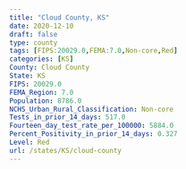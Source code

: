 ```yaml
---
title: "Cloud County, KS"
date: 2020-12-10
draft: false
type: county
tags: [FIPS:20029.0,FEMA:7.0,Non-core,Red]
categories: [KS]
County: Cloud County
State: KS
FIPS: 20029.0
FEMA_Region: 7.0
Population: 8786.0
NCHS_Urban_Rural_Classification: Non-core
Tests_in_prior_14_days: 517.0
Fourteen_day_test_rate_per_100000: 5884.0
Percent_Positivity_in_prior_14_days: 0.327
Level: Red
url: /states/KS/cloud-county
---
```



